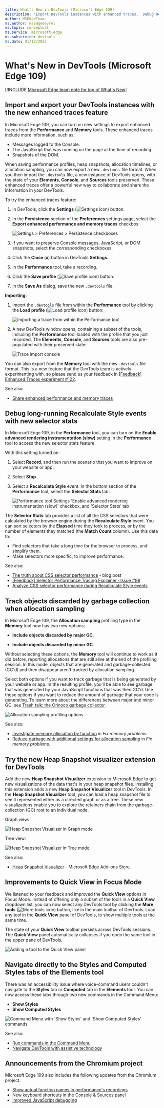 ```yaml
---
title: What's New in DevTools (Microsoft Edge 109)
description: "Export DevTools instances with enhanced traces.  Debug Recalculate Styles events in Performance tool with selector stats.  Track GC'd objects when Allocation sampling in Memory tool.  Heap Snapshot Visualizer.  Quick View in Focus Mode has all tools.  Navigate directly to Styles in Elements tool.  And more."
author: MSEdgeTeam
ms.author: msedgedevrel
ms.topic: conceptual
ms.service: microsoft-edge
ms.subservice: devtools
ms.date: 01/13/2023
---
```

# What's New in DevTools (Microsoft Edge 109)

[!INCLUDE [Microsoft Edge team note for top of What's New](../../includes/edge-whats-new-note.md)]


<!-- ====================================================================== -->
## Import and export your DevTools instances with the new enhanced traces feature

<!-- Subtitle: Use enhanced traces to preserve Console messages, DOM snapshots, and the JavaScript running on the page when exporting a heap snapshot or performance trace. -->

In Microsoft Edge 109, you can turn on new settings to export enhanced traces from the **Performance** and **Memory** tools.  These enhanced traces include more information, such as:
*  Messages logged to the Console.
*  The JavaScript that was running on the page at the time of recording.
*  Snapshots of the DOM.

When saving performance profiles, heap snapshots, allocation timelines, or allocation sampling, you can now export a new `.devtools` file format.  When you then import the `.devtools` file, a new instance of DevTools opens, with the state of your **Elements**, **Console**, and **Sources** tools preserved.  These enhanced traces offer a powerful new way to collaborate and share the information in your DevTools.

To try the enhanced traces feature:

1. In DevTools, click the **Settings** (![Settings icon](./devtools-109-images/settings-gear-icon-light-theme.png)) button.

1. In the **Persistence** section of the **Preferences** settings page, select the **Export enhanced performance and memory traces** checkbox:

   ![Settings > Preferences > Persistence checkboxes](./devtools-109-images/enhanced-trace-settings.png)

1. If you want to preserve Console messages, JavaScript, or DOM snapshots, select the corresponding checkboxes.

1. Click the **Close** (**x**) button in DevTools **Settings**.

1. In the **Performance** tool, take a recording.

1. Click the **Save profile** (![Save profile icon](./devtools-109-images/save-profile-icon.png)) button.

1. In the **Save As** dialog, save the new `.devtools` file.


**Importing:**

1. Import the `.devtools` file from within the **Performance** tool by clicking the **Load profile** (![Load profile icon](./devtools-109-images/load-profile-icon.png)) button:

   ![Importing a trace from within the Performance tool](./devtools-109-images/enhanced-trace-import.png)

1. A new DevTools window opens, containing a subset of the tools, including the **Performance** tool loaded with the profile that you just recorded.  The **Elements**, **Console**, and **Sources** tools are also pre-populated with their preserved state:

   ![Trace import console](./devtools-109-images/enhanced-trace-import-console.png)

You can also export from the **Memory** tool with the new `.devtools` file format.  This is a new feature that the DevTools team is actively experimenting with, so please send us your feedback in [[Feedback] Enhanced Traces experiment #122](https://github.com/MicrosoftEdge/DevTools/issues/122).

See also:
* [Share enhanced performance and memory traces](../../../experimental-features/share-traces.md)


<!-- ====================================================================== -->
## Debug long-running Recalculate Style events with new selector stats

<!-- Subtitle: Understand which of your CSS selectors are contributing to slow performance of your website or app. -->

In Microsoft Edge 109, in the **Performance** tool, you can turn on the **Enable advanced rendering instrumentation (slow)** setting in the **Performance** tool to access the new selector stats feature.

With this setting turned on:

1. Select **Record**, and then run the scenario that you want to improve on your website or app.

1. Select **Stop**.

1. Select a **Recalculate Style** event.  In the bottom section of the **Performance** tool, select the **Selector Stats** tab:

   ![Performance tool Settings 'Enable advanced rendering instrumentation (slow)' checkbox, and 'Selector Stats' tab](./devtools-109-images/advanced-rendering-instrum.png)

The **Selector Stats** tab provides a list of all the CSS selectors that were calculated by the browser engine during the **Recalculate Style** event.  You can sort selectors by the **Elapsed** time they took to process, or by the number of elements they matched (the **Match Count** column).  Use this data to:

* Find selectors that take a long time for the browser to process, and simplify them.
* Make selectors more specific, to improve performance.

See also:
* [The truth about CSS selector performance](https://blogs.windows.com/msedgedev/2023/01/17/the-truth-about-css-selector-performance/) - blog post
* [[Feedback] Selector Performance Tracing Explainer · Issue #98](https://github.com/MicrosoftEdge/DevTools/issues/98)
* [Analyze CSS selector performance during Recalculate Style events](../../../evaluate-performance/selector-stats.md)


<!-- ====================================================================== -->
## Track objects discarded by garbage collection when allocation sampling

<!-- Subtitle: Use the new options under Allocation sampling to track how much garbage your website or app is generating. -->
<!-- or: how much detached memory, memory leaks, unused allocated memory -->

In Microsoft Edge 109, the **Allocation sampling** profiling type in the **Memory** tool now has two new options:

*  **Include objects discarded by major GC**.

*  **Include objects discarded by minor GC**.

Without selecting these options, the **Memory** tool will continue to work as it did before, reporting allocations that are still alive at the end of the profiling session.  In this mode, objects that are generated and garbage-collected (GC'd) and then disappear aren't tracked by allocation sampling.

Select both options if you want to track garbage that is being generated by your website or app.  In the resulting profile, you'll be able to see garbage that was generated by your JavaScript functions that was then GC'd.  Use these options if you want to reduce the amount of garbage that your code is generating.  To learn more about the differences between major and minor GC, see [Trash talk: the Orinoco garbage collector](https://v8.dev/blog/trash-talk).

![Allocation sampling profiling options](./devtools-109-images/allocation-sampling-profiling-options.png)
 
See also:
* [Investigate memory allocation by function](../../../memory-problems/index.md#investigate-memory-allocation-by-function) in _Fix memory problems_.
* [Reduce garbage with additional settings for allocation sampling](../../../memory-problems/index.md#reduce-garbage-with-additional-settings-for-allocation-sampling) in _Fix memory problems_.


<!-- ====================================================================== -->
## Try the new Heap Snapshot visualizer extension for DevTools

<!-- Subtitle: Visualize the data in your heap snapshot like you've never seen before, as a directed graph or a tree. -->

Add the new **Heap Snapshot Visualizer** extension to Microsoft Edge to get new visualizations of the data that's in your heap snapshot files.  Installing this extension adds a new **Heap Snapshot Visualizer** tool in DevTools.  In the **Heap Snapshot Visualizer** tool, you can load a heap snapshot file to see it represented either as a directed graph or as a tree.  These new visualizations enable you to explore the retainers chain from the garbage-collection (GC) root to an individual node.

Graph view:

![Heap Snapshot Visualizer in Graph mode](./devtools-109-images/heap-snapshot-visualizer-graph.png)

Tree view:

![Heap Snapshot Visualizer in Tree mode](./devtools-109-images/heap-snapshot-visualizer-tree.png)

See also:
* [Heap Snapshot Visualizer](https://microsoftedge.microsoft.com/addons/detail/heap-snapshot-visualizer/fceldlhognbemkgfacnffkdanocidgce) - Microsoft Edge Add-ons Store.


<!-- ====================================================================== -->
## Improvements to Quick View in Focus Mode

<!-- Subtitle: Quick View now allows you to pick any tool, show several tools at once and persists across sessions. -->

We listened to your feedback and improved the **Quick View** options in Focus Mode.  Instead of offering only a subset of the tools in a **Quick View** dropdown list, you can now select any DevTools tool by clicking the **More tools** (![More tools icon](./devtools-109-images/more-tools-icon-light-theme.png)) button, like in the main toolbar of DevTools.  Load any tool in the **Quick View** panel of DevTools, to show multiple tools at the same time.

The state of your **Quick View** toolbar persists across DevTools sessions.  The **Quick View** panel automatically collapses if you open the same tool in the upper pane of DevTools.

![Adding a tool to the Quick View panel](./devtools-109-images/add-tool-to-quick-view.png)


<!-- ====================================================================== -->
## Navigate directly to the Styles and Computed Styles tabs of the Elements tool

<!-- Subtitle: Use the Command Menu to directly navigate to the Styles tab of the Elements tool. -->

There was an accessibility issue where voice-command users couldn't navigate to the **Styles** tab or **Computed** tab in the **Elements** tool.  You can now access these tabs through two new commands in the Command Menu:
* **Show Styles**
* **Show Computed Styles**

![Command Menu with 'Show Styles' and 'Show Computed Styles' commands](./devtools-109-images/show-styles.png)

See also:
* [Run commands in the Command Menu](../../../command-menu/index.md)
* [Navigate DevTools with assistive technology](../../../accessibility/navigation.md)


<!-- ====================================================================== -->
## Announcements from the Chromium project

Microsoft Edge 109 also includes the following updates from the Chromium project:

* [Show actual function names in performance's recordings](https://developer.chrome.com/blog/new-in-devtools-109/#performance)
* [New keyboard shortcuts in the Console & Sources panel](https://developer.chrome.com/blog/new-in-devtools-109/#keyboard-shortcuts)
* [Improved JavaScript debugging](https://developer.chrome.com/blog/new-in-devtools-109/#debugging)


<!-- ====================================================================== -->
<!-- uncomment if content is copied from developer.chrome.com to this page -->

<!-- > [!NOTE]
> Portions of this page are modifications based on work created and [shared by Google](https://developers.google.com/terms/site-policies) and used according to terms described in the [Creative Commons Attribution 4.0 International License](https://creativecommons.org/licenses/by/4.0).
> The original page for announcements from the Chromium project is [What's New in DevTools (Chrome 109)](https://developer.chrome.com/blog/new-in-devtools-109) and is authored by [Jecelyn Yeen](https://developers.google.com/web/resources/contributors#jecelynyeen) (Developer advocate working on Chrome DevTools at Google). -->


<!-- ====================================================================== -->
<!-- uncomment if content is copied from developer.chrome.com to this page -->

<!-- [![Creative Commons License](../../../../media/cc-logo/88x31.png)](https://creativecommons.org/licenses/by/4.0)
This work is licensed under a [Creative Commons Attribution 4.0 International License](https://creativecommons.org/licenses/by/4.0). -->
